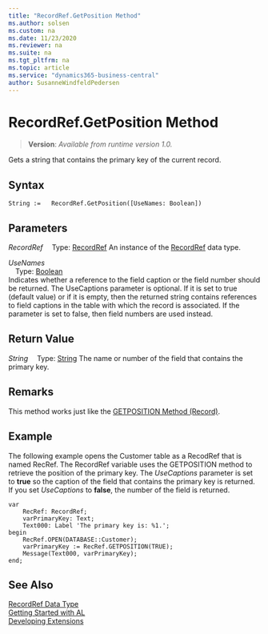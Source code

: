 ```yaml
---
title: "RecordRef.GetPosition Method"
ms.author: solsen
ms.custom: na
ms.date: 11/23/2020
ms.reviewer: na
ms.suite: na
ms.tgt_pltfrm: na
ms.topic: article
ms.service: "dynamics365-business-central"
author: SusanneWindfeldPedersen
---
```

[//]: # (START>DO_NOT_EDIT)
[//]: # (IMPORTANT:Do not edit any of the content between here and the END>DO_NOT_EDIT.)
[//]: # (Any modifications should be made in the .xml files in the ModernDev repo.)
# RecordRef.GetPosition Method
> **Version**: _Available from runtime version 1.0._

Gets a string that contains the primary key of the current record.


## Syntax
```
String :=   RecordRef.GetPosition([UseNames: Boolean])
```
## Parameters
*RecordRef*
&emsp;Type: [RecordRef](recordref-data-type.md)
An instance of the [RecordRef](recordref-data-type.md) data type.

*UseNames*  
&emsp;Type: [Boolean](../boolean/boolean-data-type.md)  
Indicates whether a reference to the field caption or the field number should be returned. The UseCaptions parameter is optional. If it is set to true (default value) or if it is empty, then the returned string contains references to field captions in the table with which the record is associated. If the parameter is set to false, then field numbers are used instead.  


## Return Value
*String*
&emsp;Type: [String](../string/string-data-type.md)
The name or number of the field that contains the primary key.


[//]: # (IMPORTANT: END>DO_NOT_EDIT)

## Remarks  
 This method works just like the [GETPOSITION Method \(Record\)](../../methods/devenv-getposition-method-record.md).  
  
## Example  
 The following example opens the Customer table as a RecodRef that is named RecRef. The RecordRef variable uses the GETPOSITION method to retrieve the position of the primary key. The *UseCaptions* parameter is set to **true** so the caption of the field that contains the primary key is returned. If you set *UseCaptions* to **false**, the number of the field is returned. 
   
```   
var
    RecRef: RecordRef;
    varPrimaryKey: Text;
    Text000: Label 'The primary key is: %1.';
begin    
    RecRef.OPEN(DATABASE::Customer);  
    varPrimaryKey := RecRef.GETPOSITION(TRUE);  
    Message(Text000, varPrimaryKey);  
end;
```  
  

## See Also
[RecordRef Data Type](recordref-data-type.md)  
[Getting Started with AL](../../devenv-get-started.md)  
[Developing Extensions](../../devenv-dev-overview.md)